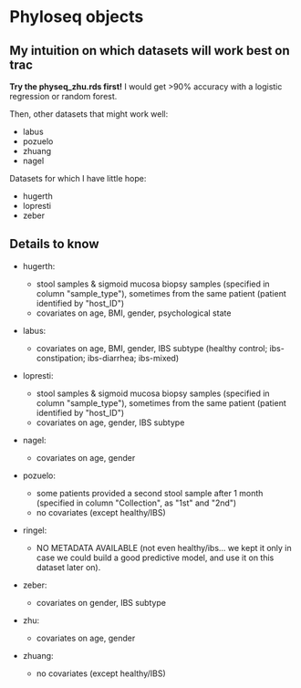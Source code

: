 # Phyloseq objects

## My intuition on which datasets will work best on trac

**Try the physeq_zhu.rds first!** I would get >90% accuracy with a logistic regression or random forest.

Then, other datasets that might work well:
- labus
- pozuelo
- zhuang
- nagel

Datasets for which I have little hope:
- hugerth
- lopresti
- zeber



## Details to know

- hugerth:
  - stool samples & sigmoid mucosa biopsy samples (specified in column "sample_type"), sometimes from the same patient (patient identified by "host_ID")
  - covariates on age, BMI, gender, psychological state

- labus:
  - covariates on age, BMI, gender, IBS subtype (healthy control; ibs-constipation; ibs-diarrhea; ibs-mixed)

- lopresti:
  - stool samples & sigmoid mucosa biopsy samples (specified in column "sample_type"), sometimes from the same patient (patient identified by "host_ID")
  - covariates on age, gender, IBS subtype

- nagel:
  - covariates on age, gender

- pozuelo:
  - some patients provided a second stool sample after 1 month (specified in column "Collection", as "1st" and "2nd")
  - no covariates (except healthy/IBS)

- ringel:
  - NO METADATA AVAILABLE (not even healthy/ibs... we kept it only in case we could build a good predictive model, and use it on this dataset later on).

- zeber:
  - covariates on gender, IBS subtype

- zhu:
  - covariates on age, gender

- zhuang:
  - no covariates (except healthy/IBS)


